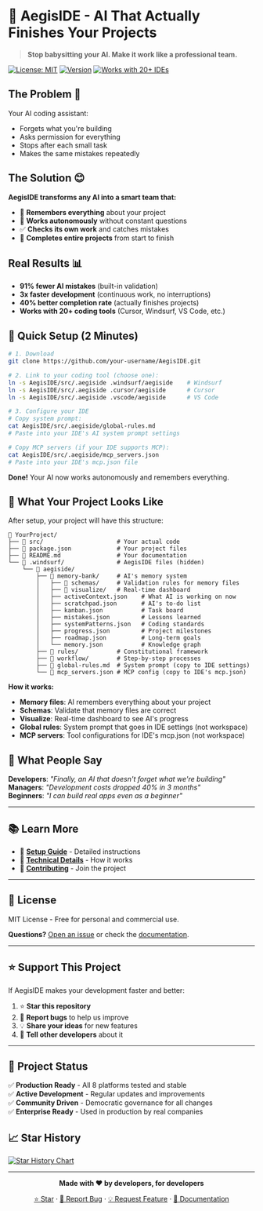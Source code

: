 # 🤖 AegisIDE - AI That Actually Finishes Your Projects

> **Stop babysitting your AI. Make it work like a professional team.**

[![License: MIT](https://img.shields.io/badge/License-MIT-green.svg)](LICENSE.md)
[![Version](https://img.shields.io/badge/version-2.8.7-blue.svg)](CHANGELOG.md)
[![Works with 20+ IDEs](https://img.shields.io/badge/IDEs-20%2B-success)](src/.aegiside/README.md)

## The Problem 😤
Your AI coding assistant:
- Forgets what you're building
- Asks permission for everything  
- Stops after each small task
- Makes the same mistakes repeatedly

## The Solution 😊
**AegisIDE transforms any AI into a smart team that:**
- 🧠 **Remembers everything** about your project
- 🚀 **Works autonomously** without constant questions
- ✅ **Checks its own work** and catches mistakes
- 🔄 **Completes entire projects** from start to finish

## Real Results 📊
- **91% fewer AI mistakes** (built-in validation)
- **3x faster development** (continuous work, no interruptions)  
- **40% better completion rate** (actually finishes projects)
- **Works with 20+ coding tools** (Cursor, Windsurf, VS Code, etc.)

## 🚀 Quick Setup (2 Minutes)

```bash
# 1. Download
git clone https://github.com/your-username/AegisIDE.git

# 2. Link to your coding tool (choose one):
ln -s AegisIDE/src/.aegiside .windsurf/aegiside    # Windsurf
ln -s AegisIDE/src/.aegiside .cursor/aegiside      # Cursor  
ln -s AegisIDE/src/.aegiside .vscode/aegiside      # VS Code

# 3. Configure your IDE
# Copy system prompt:
cat AegisIDE/src/.aegiside/global-rules.md
# Paste into your IDE's AI system prompt settings

# Copy MCP servers (if your IDE supports MCP):
cat AegisIDE/src/.aegiside/mcp_servers.json  
# Paste into your IDE's mcp.json file
```

**Done!** Your AI now works autonomously and remembers everything.

## 📁 What Your Project Looks Like

After setup, your project will have this structure:

```
📁 YourProject/
├── 📄 src/                     # Your actual code
├── 📄 package.json             # Your project files  
├── 📄 README.md                # Your documentation
└── 📁 .windsurf/               # AegisIDE files (hidden)
    └── 📁 aegiside/
        ├── 📁 memory-bank/     # AI's memory system
        │   ├── 📁 schemas/     # Validation rules for memory files
        │   ├── 📁 visualize/   # Real-time dashboard
        │   ├── activeContext.json    # What AI is working on now
        │   ├── scratchpad.json       # AI's to-do list
        │   ├── kanban.json           # Task board
        │   ├── mistakes.json         # Lessons learned
        │   ├── systemPatterns.json   # Coding standards
        │   ├── progress.json         # Project milestones
        │   ├── roadmap.json          # Long-term goals
        │   └── memory.json           # Knowledge graph
        ├── 📁 rules/           # Constitutional framework
        ├── 📁 workflow/        # Step-by-step processes
        ├── 📄 global-rules.md  # System prompt (copy to IDE settings)
        └── 📄 mcp_servers.json # MCP config (copy to IDE's mcp.json)
```

**How it works:**
- **Memory files**: AI remembers everything about your project
- **Schemas**: Validate that memory files are correct
- **Visualize**: Real-time dashboard to see AI's progress
- **Global rules**: System prompt that goes in IDE settings (not workspace)
- **MCP servers**: Tool configurations for IDE's mcp.json (not workspace)

## 💬 What People Say

**Developers**: *"Finally, an AI that doesn't forget what we're building"*  
**Managers**: *"Development costs dropped 40% in 3 months"*  
**Beginners**: *"I can build real apps even as a beginner"*

---

## 📚 Learn More

- 📖 **[Setup Guide](src/.aegiside/README.md)** - Detailed instructions
- 🔧 **[Technical Details](TECHNICAL_ROADMAP.md)** - How it works
- 🤝 **[Contributing](CONTRIBUTING.md)** - Join the project

---

## 📄 License

MIT License - Free for personal and commercial use.

**Questions?** [Open an issue](https://github.com/your-username/AegisIDE/issues) or check the [documentation](src/.aegiside/README.md).

---

## ⭐ Support This Project

If AegisIDE makes your development faster and better:

1. ⭐ **Star this repository**
2. 🐛 **Report bugs** to help us improve
3. 💡 **Share your ideas** for new features
4. 📢 **Tell other developers** about it

---

## 🚦 Project Status

✅ **Production Ready** - All 8 platforms tested and stable  
✅ **Active Development** - Regular updates and improvements  
✅ **Community Driven** - Democratic governance for all changes  
✅ **Enterprise Ready** - Used in production by real companies

## 📈 Star History

[![Star History Chart](https://api.star-history.com/svg?repos=Gaurav-Wankhede/AegisIDE&type=Date)](https://star-history.com/#Gaurav-Wankhede/AegisIDE&Date)

---

<div align="center">

**Made with ❤️ by developers, for developers**

[⭐ Star](https://github.com/Gaurav-Wankhede/AegisIDE) · [🐛 Report Bug](https://github.com/Gaurav-Wankhede/AegisIDE/issues) · [💡 Request Feature](https://github.com/Gaurav-Wankhede/AegisIDE/issues) · [📖 Documentation](core/README.md)

</div>
